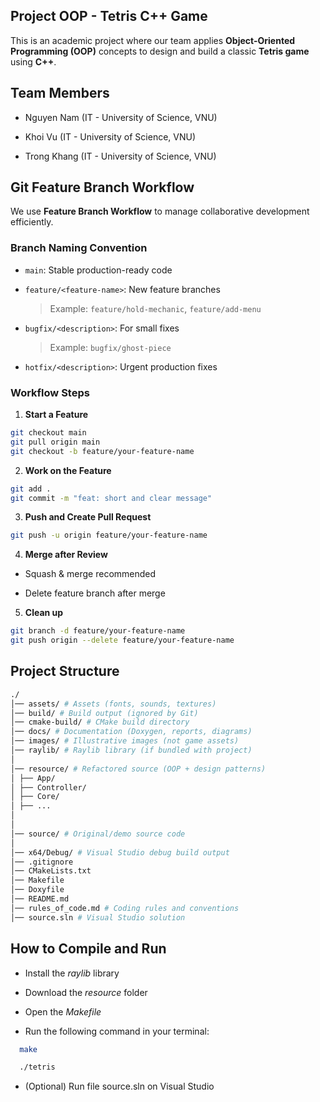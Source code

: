 ## Project OOP - Tetris C++ Game

This is an academic project where our team applies **Object-Oriented Programming (OOP)** concepts to design and build a classic **Tetris game** using **C++**.

## Team Members
- Nguyen Nam (IT - University of Science, VNU)

- Khoi Vu (IT - University of Science, VNU) 

- Trong Khang (IT - University of Science, VNU)

## Git Feature Branch Workflow

We use **Feature Branch Workflow** to manage collaborative development efficiently.

### Branch Naming Convention

- `main`: Stable production-ready code
- `feature/<feature-name>`: New feature branches  

  > Example: `feature/hold-mechanic`, `feature/add-menu`

- `bugfix/<description>`: For small fixes  

  > Example: `bugfix/ghost-piece`

- `hotfix/<description>`: Urgent production fixes

### Workflow Steps
1. **Start a Feature**
```bash
git checkout main
git pull origin main
git checkout -b feature/your-feature-name
```
2. **Work on the Feature**
```bash
git add .
git commit -m "feat: short and clear message"
```
3. **Push and Create Pull Request**
```bash
git push -u origin feature/your-feature-name
```
4. **Merge after Review**
- Squash & merge recommended

- Delete feature branch after merge
5. **Clean up**
```bash
git branch -d feature/your-feature-name
git push origin --delete feature/your-feature-name
```
## Project Structure
```bash
./
│── assets/ # Assets (fonts, sounds, textures)
│── build/ # Build output (ignored by Git)
│── cmake-build/ # CMake build directory
│── docs/ # Documentation (Doxygen, reports, diagrams)
│── images/ # Illustrative images (not game assets)
│── raylib/ # Raylib library (if bundled with project)
│
│── resource/ # Refactored source (OOP + design patterns)
│ ├── App/
│ ├── Controller/
│ ├── Core/
│ ├── ...
│ 
│
│── source/ # Original/demo source code
│
│── x64/Debug/ # Visual Studio debug build output
│── .gitignore
│── CMakeLists.txt
│── Makefile
│── Doxyfile
│── README.md
│── rules_of_code.md # Coding rules and conventions
│── source.sln # Visual Studio solution
```


## How to Compile and Run

- Install the *raylib* library  

- Download the *resource* folder  
- Open the *Makefile*  
- Run the following command in your terminal:  

```bash
  make

  ./tetris
```

- (Optional) Run file source.sln on Visual Studio
